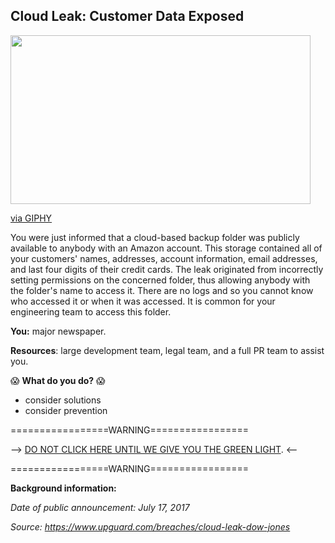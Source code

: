 ## Cloud Leak: Customer Data Exposed


<img src="https://media.giphy.com/media/JGunlb6LbQlz2/giphy.gif" width="480" height="270"></img><p><a href="https://giphy.com/gifs/water-tank-flex-JGunlb6LbQlz2">via GIPHY</a></p>

You were just informed that a cloud-based backup folder was publicly available to anybody with an Amazon account. This storage contained all of your customers' names, addresses, account information, email addresses, and last four digits of their credit cards. The leak originated from incorrectly setting permissions on the concerned folder, thus allowing anybody with the folder's name to access it. There are no logs and so you cannot know who accessed it or when it was accessed. It is common for your engineering team to access this folder.

**You:** major newspaper.

**Resources**: large development team, legal team, and a full PR team to assist you.

😱 **What do you do?** 😱
 + consider solutions
 + consider prevention


=================WARNING=================

--> [DO NOT CLICK HERE UNTIL WE GIVE YOU THE GREEN LIGHT](https://github.com/laurenbenichou/SRCCON-2017-scenarios/blob/master/scenarios/cloud-leak-1-twist.md). <--

=================WARNING=================


**Background information:**

*Date of public announcement: July 17, 2017*

*Source: https://www.upguard.com/breaches/cloud-leak-dow-jones*
